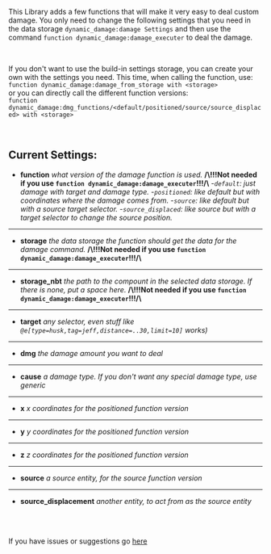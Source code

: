 This Library adds a few functions that will make it very easy to deal custom damage.
You only need to change the following settings that you need in the data storage `dynamic_damage:damage Settings` and then use the command
`function dynamic_damage:damage_executer` to deal the damage.

<br/>

If you don't want to use the build-in settings storage, you can  create your own with the settings you need.
This time, when calling the function, use:<br>
`function dynamic_damage:damage_from_storage with <storage>`<br>
or you can directly call the different function versions:<br>
`function dynamic_damage:dmg_functions/<default/positioned/source/source_displaced> with <storage>`

<br/>

## Current Settings:

- **function** *what version of the damage function is used.*
**/\\!!!Not needed if you use `function dynamic_damage:damage_executer`!!!/\\**
     -*`default`: just damage with target and damage type.*
     -*`positioned`: like default but with coordinates where the damage comes from.*
     -*`source`: like default but with a source target selector.*
     -*`source_displaced`: like source but with a target selector to change the source position.*
---
- **storage** *the data storage the function should get the data for the damage command.*
**/\\!!!Not needed if you use `function dynamic_damage:damage_executer`!!!/\\**
---
- **storage_nbt** *the path to the compount in the selected data storage. If there is none,  put a space here.*
**/\\!!!Not needed if you use `function dynamic_damage:damage_executer`!!!/\\**
---
- **target**   *any selector, even stuff like `@e[type=husk,tag=jeff,distance=..30,limit=10]` works)*
---
- **dmg**  *the damage amount you want to deal*
---
- **cause** *a damage type. If you don't want any special damage type, use generic*
---
- **x** *x coordinates for the positioned function version*
---
- **y** *y coordinates for the positioned function version*
---
- **z** *z coordinates for the positioned function version*
---
- **source** *a source entity, for the source function version*
---
- **source_displacement** *another entity, to act from as the source entity*

<br/>
<br/>

If you have issues or suggestions go [here](https://github.com/HeDeAnTheonlyone/Dyn-Dam-Lib/issues)
